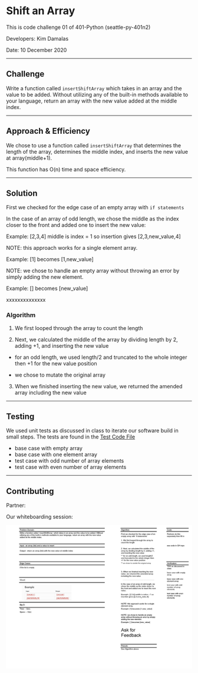 # Shift an Array
This is code challenge 01 of 401-Python (seattle-py-401n2)

Developers: Kim Damalas 

Date: 10 December 2020
____________________
## Challenge

Write a function called `insertShiftArray` which takes in an array and the value to be added. Without utilizing any of the built-in methods available to your language, return an array with the new value added at the middle index.
__________

## Approach & Efficiency

We chose to use a function called `insertShiftArray` that determines the length of the array, determines the middle index, and inserts the new value at array(middle+1).

This function has O(n) time and space efficiency.

___________

## Solution

First we checked for the edge case of an empty array with `if statements` 

In the case of an array of odd length, we chose the middle as the index closer to the front and added one to insert the new value:

Example: [2,3,4] middle is index = 1 so insertion gives [2,3,new_value,4]

NOTE: this approach works for a single element array.

Example: [1] becomes [1,new_value]

NOTE: we chose to handle an empty array without throwing an error by simply adding the new element.

Example: [] becomes [new_value]

xxxxxxxxxxxxxx

### Algorithm

1. We first looped through the array to count the length

2. Next, we calculated the middle of the array by dividing length by 2, adding +1, and inserting the new value 

- for an odd length, we used length/2 and truncated to the whole integer then +1 for the new value position

- we chose to mutate the original array 

3. When we finished inserting the new value, we returned the amended array including the new value
_____________
## Testing

We used unit tests as discussed in class to iterate our software build in small steps.  The tests are found in the [Test Code File](./test_array_shift.py)

- base case with empty array
- base case with one element array
- test case with odd number of array elements
- test case with even number of array elements
_______________

## Contributing

Partner: 

Our whiteboarding session:

![Whiteboard Shift-Array](./assets/array-shift-whiteboard.png)

